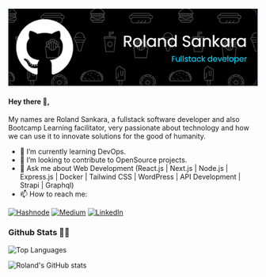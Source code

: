 <!-- Header Image -->
<p align="center">
    <img src="./Images/Github%20Profile%20Header%20Generator.png">
</p>

#### Hey there 👋,
My names are Roland Sankara, a fullstack software developer and also Bootcamp Learning facilitator, very passionate about technology and how we can use it to innovate solutions for the good of humanity.

- 🌱 I’m currently learning DevOps.
- 👯 I’m looking to contribute to OpenSource projects. 
- 💬 Ask me about Web Development (React.js | Next.js | Node.js | Express.js | Docker | Tailwind CSS | WordPress | API Development | Strapi | Graphql)
- 📫 How to reach me: 

[![Hashnode](https://img.shields.io/badge/Hashnode-2962FF?style=for-the-badge&logo=hashnode&logoColor=white)](http://blog.rolandsankara.com/)
[![Medium](https://img.shields.io/badge/Medium-12100E?style=for-the-badge&logo=medium&logoColor=white)](https://rolandsankara.medium.com/)
[![LinkedIn](https://img.shields.io/badge/LinkedIn-0077B5?style=for-the-badge&logo=linkedin&logoColor=white)](https://www.linkedin.com/in/roland-sankara-808162192/)

### Github Stats 🌱✨

![Top Languages](https://github-readme-stats.vercel.app/api/top-langs/?username=Roland-Sankara&layout=compact)

![Roland's GitHub stats](https://github-readme-stats.vercel.app/api?username=Roland-Sankara&show_icons=true&theme=highcontrast)


